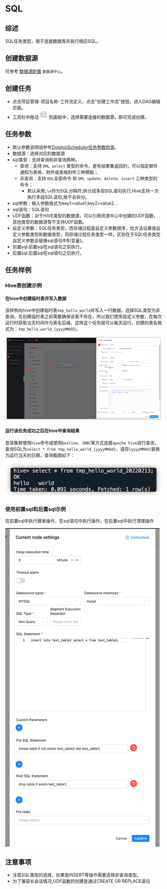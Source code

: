 # SQL

## 综述

SQL任务类型，用于连接数据库并执行相应SQL。

## 创建数据源

可参考 [数据源配置](../howto/datasource-setting.md) `数据源中心`。

## 创建任务

- 点击项目管理-项目名称-工作流定义，点击"创建工作流"按钮，进入DAG编辑页面。
- 工具栏中拖动 <img src="../../../../img/tasks/icons/sql.png" width="25"/> 到画板中，选择需要连接的数据源，即可完成创建。

## 任务参数

- 默认参数说明请参考[DolphinScheduler任务参数附录](appendix.md#默认任务参数)。
- 数据源：选择对应的数据源
- sql类型：支持查询和非查询两种。
  - 查询：支持 `DML select` 类型的命令，是有结果集返回的，可以指定邮件通知为表格、附件或表格附件三种模板；
  - 非查询：支持 `DDL`全部命令 和 `DML update、delete、insert` 三种类型的命令；
    - 默认采用`;\n`作为SQL分隔符,拆分成多段SQL语句执行,Hive支持一次执行多段SQL语句,故不会拆分。
- sql参数：输入参数格式为key1=value1;key2=value2…
- sql语句：SQL语句
- UDF函数：对于HIVE类型的数据源，可以引用资源中心中创建的UDF函数，其他类型的数据源暂不支持UDF函数。
- 自定义参数：SQL任务类型，而存储过程是自定义参数顺序，给方法设置值自定义参数类型和数据类型，同存储过程任务类型一样。区别在于SQL任务类型自定义参数会替换sql语句中${变量}。
- 前置sql:前置sql在sql语句之前执行。
- 后置sql:后置sql在sql语句之后执行。

## 任务样例

### Hive表创建示例

#### 在hive中创建临时表并写入数据

该样例向hive中创建临时表`tmp_hello_world`并写入一行数据。选择SQL类型为非查询，在创建临时表之前需要确保该表不存在，所以我们使用自定义参数，在每次运行时获取当天时间作为表名后缀，这样这个任务就可以每天运行。创建的表名格式为：`tmp_hello_world_{yyyyMMdd}`。

![hive-sql](../../../../img/tasks/demo/hive-sql.png)

#### 运行该任务成功之后在hive中查询结果

登录集群使用`hive`命令或使用`beeline`、`JDBC`等方式连接`apache hive`进行查询，查询SQL为`select * from tmp_hello_world_{yyyyMMdd}`，请将`{yyyyMMdd}`替换为运行当天的日期，查询截图如下：

![hive-sql](../../../../img/tasks/demo/hive-result.png)

### 使用前置sql和后置sql示例

在前置sql中执行建表操作，在sql语句中执行操作，在后置sql中执行清理操作

![pre_post_sql](../../../../img/tasks/demo/pre_post_sql.png)

## 注意事项

* 注意SQL类型的选择，如果是INSERT等操作需要选择非查询类型。
* 为了兼容长会话情况,UDF函数的创建是通过CREATE OR REPLACE语句

